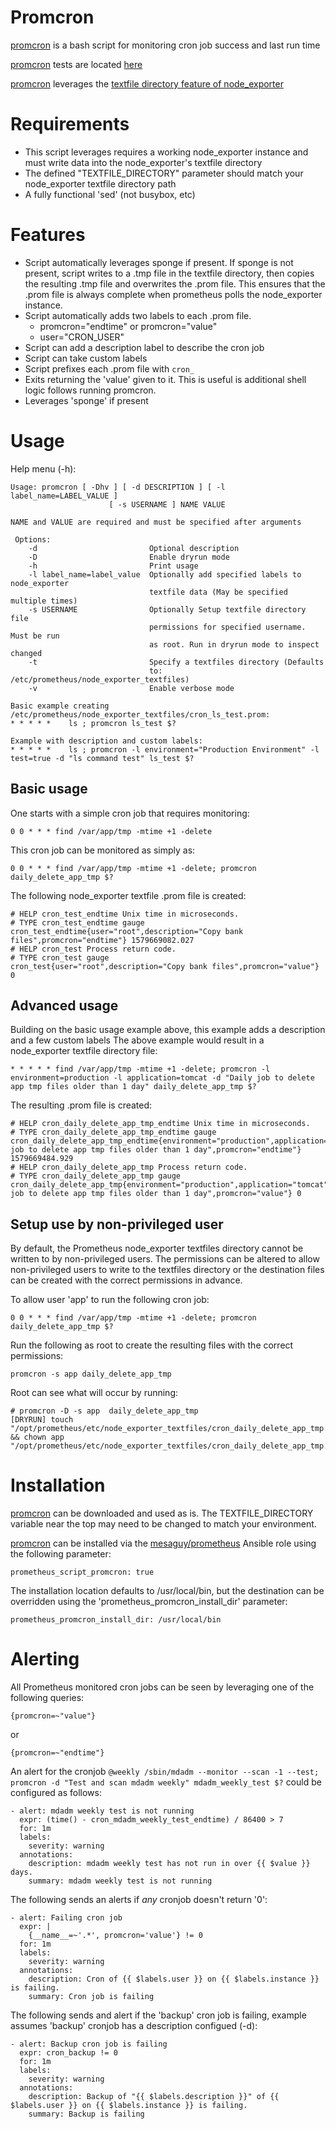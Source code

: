 # Promcron

[promcron](https://github.com/mesaguy/ansible-prometheus/blob/master/scripts/promcron.sh) is a bash script for monitoring cron job success and last run time

[promcron](https://github.com/mesaguy/ansible-prometheus/blob/master/scripts/promcron.sh) tests are located [here](https://github.com/mesaguy/ansible-prometheus/tree/master/tests/inspec/promcron)

[promcron](https://github.com/mesaguy/ansible-prometheus/blob/master/scripts/promcron.sh) leverages the [textfile directory feature of node_exporter](https://github.com/prometheus/node_exporter#textfile-collector)

# Requirements
- This script leverages requires a working node_exporter instance and must write data into the node_exporter's textfile directory
- The defined "TEXTFILE_DIRECTORY" parameter should match your node_exporter textfile directory path
- A fully functional 'sed' (not busybox, etc)

# Features
- Script automatically leverages sponge if present. If sponge is not present, script writes to a .tmp file in the textfile directory, then copies the resulting .tmp file and overwrites the .prom file. This ensures that the .prom file is always complete when prometheus polls the node_exporter instance.
- Script automatically adds two labels to each .prom file.
  - promcron="endtime" or promcron="value"
  - user="CRON_USER"
- Script can add a description label to describe the cron job
- Script can take custom labels
- Script prefixes each .prom file with ```cron_```
- Exits returning the 'value' given to it. This is useful is additional shell logic follows running promcron.
- Leverages 'sponge' if present

# Usage

Help menu (-h):

    Usage: promcron [ -Dhv ] [ -d DESCRIPTION ] [ -l label_name=LABEL_VALUE ]
                          [ -s USERNAME ] NAME VALUE

    NAME and VALUE are required and must be specified after arguments

     Options:
        -d                         Optional description
        -D                         Enable dryrun mode
        -h                         Print usage
        -l label_name=label_value  Optionally add specified labels to node_exporter
                                   textfile data (May be specified multiple times)
        -s USERNAME                Optionally Setup textfile directory file
                                   permissions for specified username. Must be run
                                   as root. Run in dryrun mode to inspect changed
        -t                         Specify a textfiles directory (Defaults
                                   to: /etc/prometheus/node_exporter_textfiles)
        -v                         Enable verbose mode

    Basic example creating /etc/prometheus/node_exporter_textfiles/cron_ls_test.prom:
    * * * * *    ls ; promcron ls_test $?

    Example with description and custom labels:
    * * * * *    ls ; promcron -l environment="Production Environment" -l test=true -d "ls command test" ls_test $?

## Basic usage

One starts with a simple cron job that requires monitoring:

    0 0 * * * find /var/app/tmp -mtime +1 -delete

This cron job can be monitored as simply as:

    0 0 * * * find /var/app/tmp -mtime +1 -delete; promcron daily_delete_app_tmp $?

The following node_exporter textfile .prom file is created:

    # HELP cron_test_endtime Unix time in microseconds.
    # TYPE cron_test_endtime gauge
    cron_test_endtime{user="root",description="Copy bank files",promcron="endtime"} 1579669082.027
    # HELP cron_test Process return code.
    # TYPE cron_test gauge
    cron_test{user="root",description="Copy bank files",promcron="value"} 0

## Advanced usage

Building on the basic usage example above, this example adds a description and a few custom labels
The above example would result in a node_exporter textfile directory file:

    * * * * * find /var/app/tmp -mtime +1 -delete; promcron -l environment=production -l application=tomcat -d "Daily job to delete app tmp files older than 1 day" daily_delete_app_tmp $?

The resulting .prom file is created:

    # HELP cron_daily_delete_app_tmp_endtime Unix time in microseconds.
    # TYPE cron_daily_delete_app_tmp_endtime gauge
    cron_daily_delete_app_tmp_endtime{environment="production",application="tomcat",user="root",description="Daily job to delete app tmp files older than 1 day",promcron="endtime"} 1579669484.929
    # HELP cron_daily_delete_app_tmp Process return code.
    # TYPE cron_daily_delete_app_tmp gauge
    cron_daily_delete_app_tmp{environment="production",application="tomcat",user="root",description="Daily job to delete app tmp files older than 1 day",promcron="value"} 0

## Setup use by non-privileged user

By default, the Prometheus node_exporter textfiles directory cannot be written to by non-privileged users. The permissions can be altered to allow non-privileged users to write to the textfiles directory or the destination files can be created with the correct permissions in advance.

To allow user 'app' to run the following cron job:

    0 0 * * * find /var/app/tmp -mtime +1 -delete; promcron daily_delete_app_tmp $?

Run the following as root to create the resulting files with the correct permissions:

    promcron -s app daily_delete_app_tmp

Root can see what will occur by running:

    # promcron -D -s app  daily_delete_app_tmp
    [DRYRUN] touch "/opt/prometheus/etc/node_exporter_textfiles/cron_daily_delete_app_tmp.prom" && chown app "/opt/prometheus/etc/node_exporter_textfiles/cron_daily_delete_app_tmp.prom"

# Installation

[promcron](https://github.com/mesaguy/ansible-prometheus/blob/master/scripts/promcron.sh) can be downloaded and used as is. The TEXTFILE_DIRECTORY variable near the top may need to be changed to match your environment.

[promcron](https://github.com/mesaguy/ansible-prometheus/blob/master/scripts/promcron.sh) can be installed via the [mesaguy/prometheus](https://galaxy.ansible.com/mesaguy/prometheus) Ansible role using the following parameter:

    prometheus_script_promcron: true

The installation location defaults to /usr/local/bin, but the destination can be overridden using the 'prometheus_promcron_install_dir' parameter:

    prometheus_promcron_install_dir: /usr/local/bin

# Alerting

All Prometheus monitored cron jobs can be seen by leveraging one of the following queries:

    {promcron=~"value"}

or

    {promcron=~"endtime"}

An alert for the cronjob ```@weekly /sbin/mdadm --monitor --scan -1 --test; promcron -d "Test and scan mdadm weekly" mdadm_weekly_test $?``` could be configured as follows:

    - alert: mdadm weekly test is not running
      expr: (time() - cron_mdadm_weekly_test_endtime) / 86400 > 7
      for: 1m
      labels:
        severity: warning
      annotations:
        description: mdadm weekly test has not run in over {{ $value }} days.
        summary: mdadm weekly test is not running

The following sends an alerts if *any* cronjob doesn't return '0':

    - alert: Failing cron job
      expr: |
        {__name__=~'.*', promcron='value'} != 0
      for: 1m
      labels:
        severity: warning
      annotations:
        description: Cron of {{ $labels.user }} on {{ $labels.instance }} is failing.
        summary: Cron job is failing

The following sends and alert if the 'backup' cron job is failing, example assumes 'backup' cronjob has a description configued (-d):

    - alert: Backup cron job is failing
      expr: cron_backup != 0
      for: 1m
      labels:
        severity: warning
      annotations:
        description: Backup of "{{ $labels.description }}" of {{ $labels.user }} on {{ $labels.instance }} is failing.
        summary: Backup is failing
